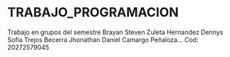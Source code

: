 # TRABAJO_PROGRAMACION
 Trabajo en grupos del semestre
Brayan Steven Zuleta Hernandez
Dennys Sofia Trejos Becerra
Jhonathan Daniel Camargo Peñaloza... Cod: 20272579045